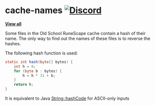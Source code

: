 # cache-names [![Discord](https://img.shields.io/discord/384870460640329728.svg?logo=discord)](https://discord.gg/G2kxrnU)

[**View all**](https://github.com/RuneStar/cache-names/blob/master/names.tsv)

Some files in the Old School RuneScape cache contain a hash of their name. 
The only way to find out the names of these files is to reverse the hashes.

The following hash function is used:

```java
static int hash(byte[] bytes) {
    int h = 0;
    for (byte b : bytes) {
        h = h * 31 + b;
    }
    return h;
}
```

It is equivalent to Java [String::hashCode](https://docs.oracle.com/javase/8/docs/api/java/lang/String.html#hashCode--) for ASCII-only inputs